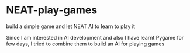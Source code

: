 # NEAT-play-games
build a simple game and let NEAT AI to learn to play it

Since I am interested in AI development and also I have learnt Pygame for few days, I tried to combine them to build an AI for playing games
